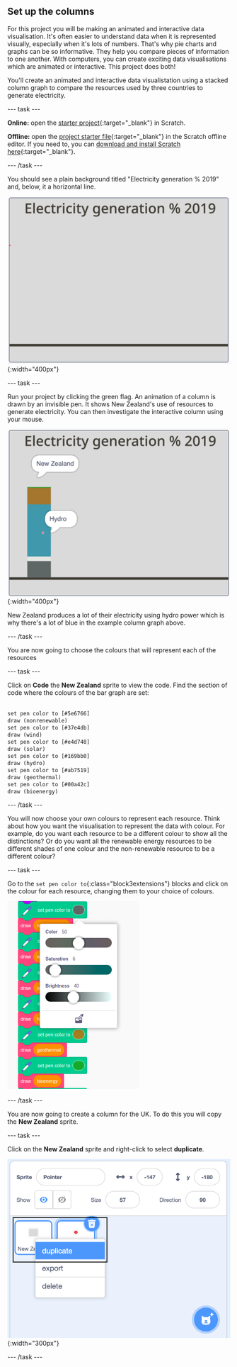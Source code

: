 ## Set up the columns

For this project you will be making an animated and interactive data visualisation. It's often easier to understand data when it is represented visually, especially when it's lots of numbers. That's why pie charts and graphs can be so informative. They help you compare pieces of information to one another. With computers, you can create exciting data visualisations which are animated or interactive. This project does both!

You'll create an animated and interactive data visualistation using a stacked column graph to compare the resources used by three countries to generate electricity.

--- task ---

**Online:** open the [starter project](http://rpf.io/electricity-generation-on){:target="_blank"} in Scratch.

**Offline:** open the [project starter file](http://rpf.io/p/en/serene-scene-go){:target="_blank"} in the Scratch offline editor. If you need to, you can [download and install Scratch here](https://scratch.mit.edu/download){:target="_blank"}.

--- /task ---

You should see a plain background titled "Electricity generation % 2019" and, below, it a horizontal line.

![image of background](images/electricity-starter.png){:width="400px"}

--- task ---

Run your project by clicking the green flag. An animation of a column is drawn by an invisible pen. It shows New Zealand's use of resources to generate electricity. You can then investigate the interactive column using your mouse.

![image of background](images/electricity-starter-green-flag.png){:width="400px"}

New Zealand produces a lot of their electricity using hydro power which is why there's a lot of blue in the example column graph above.

--- /task ---

You are now going to choose the colours that will represent each of the resources

--- task ---

Click on **Code** the **New Zealand** sprite to view the code. Find the section of code where the colours of the bar graph are set:

```blocks3

set pen color to [#5e6766]
draw (nonrenewable)
set pen color to [#37e4db]
draw (wind)
set pen color to [#e4d748]
draw (solar)
set pen color to [#169bb0]
draw (hydro)
set pen color to [#ab7519]
draw (geothermal)
set pen color to [#00a42c]
draw (bioenergy)

```

--- /task ---

You will now choose your own colours to represent each resource. Think about how you want the visualisation to represent the data with colour. For example, do you want each resource to be a different colour to show all the distinctions? Or do you want all the renewable energy resources to be different shades of one colour and the non-renewable resource to be a different colour?

--- task ---

Go to the `set pen color to`{:class="block3extensions"} blocks and click on the colour for each resource, changing them to your choice of colours.

![image of how to change pen colour](images/how-to-change-pen-colour.png)

--- /task ---

You are now going to create a column for the UK. To do this you will copy the **New Zealand** sprite.  

--- task ---

Click on the **New Zealand** sprite and right-click to select **duplicate**.

![image of background](images/electricity-copy-sprite.png){:width="300px"}

--- /task ---
